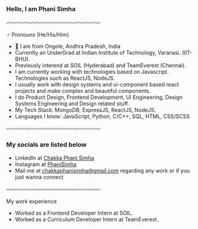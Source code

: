 ### Hello, I am Phani Simha

〰️〰️〰️〰️〰️〰️〰️〰️〰️〰️〰️〰️〰️〰️〰️〰️〰️〰️

♂️ Pronouns (He/His/Him)
* 📍 I am from Ongole, Andhra Pradesh, India
* Currently an UnderGrad at Indian Institute of Technology, Varanasi. (IIT-BHU).
* Previously interend at SOIL (Hyderabad) and TeamEverest (Chennai).
* I am currently working with technologies based on Javascript. Technologies such as ReactJS, NodeJS.
* I usually work with design systems and ui-component based react projects and make complex and beautiful components.
* I do Product Design, Frontend Development, UI Engineering, Design Systems Engineering and Design related stuff.
* My Tech Stack: MongoDB, ExpressJS, ReactJS, NodeJS.
* Languages I know: JavaScript, Python, C/C++, SQL, HTML, CSS/SCSS


〰️〰️〰️〰️〰️〰️〰️〰️〰️〰️〰️〰️〰️〰️〰️〰️〰️〰️

### My socials are listed below
* LinkedIn at [Chakka Phani Simha](https://www.linkedin.com/in/chakka-phani-simha-12454b224/)
* Instagram at [PhaniSimha](https://www.instagram.com/c_phani_simha/)
* Mail me at chakkaphanisimha@gmail.com regarding any work or if you just wanna connect



〰️〰️〰️〰️〰️〰️〰️〰️〰️〰️〰️〰️〰️〰️〰️〰️〰️〰️

My work experience
*  Worked as a Frontend Developer Intern at SOIL.
*  Worked as a Curriculum Developer Intern at TeamEverest.


<!---
c1phani1simha/c1phani1simha is a ✨ special ✨ repository because its `README.md` (this file) appears on your GitHub profile.
You can click the Preview link to take a look at your changes.
--->
